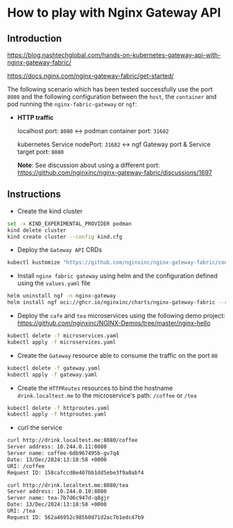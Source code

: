 # How to play with Nginx Gateway API

## Introduction

https://blog.nashtechglobal.com/hands-on-kubernetes-gateway-api-with-nginx-gateway-fabric/

https://docs.nginx.com/nginx-gateway-fabric/get-started/

The following scenario which has been tested successfully use the port `8080` and the following configuration between the `host`, the `container` and pod running the `nginx-fabric-gateway` or `ngf`:

* **HTTP traffic**

  localhost port: `8080` <-> podman container port: `31682`

  kubernetes Service nodePort: `31682` <-> ngf Gateway port & Service target port: `8080`

  **Note**: See discussion about using a different port: https://github.com/nginxinc/nginx-gateway-fabric/discussions/1697

## Instructions

- Create the kind cluster
```bash
set -x KIND_EXPERIMENTAL_PROVIDER podman
kind delete cluster
kind create cluster --config kind.cfg
```
- Deploy the `Gateway API` CRDs
```bash
kubectl kustomize "https://github.com/nginxinc/nginx-gateway-fabric/config/crd/gateway-api/standard?ref=v1.5.0" | kubectl apply -f -
```
- Install `nginx fabric gateway` using helm and the configuration defined using the `values.yaml` file
```bash
helm uninstall ngf -n nginx-gateway
helm install ngf oci://ghcr.io/nginxinc/charts/nginx-gateway-fabric --create-namespace -n nginx-gateway -f values.yaml
```
- Deploy the `cafe` and `tea` microservices using the following demo project: https://github.com/nginxinc/NGINX-Demos/tree/master/nginx-hello
```bash
kubectl delete -f microservices.yaml
kubectl apply -f microservices.yaml
```

- Create the `Gateway` resource able to consume the traffic on the port `80`

```bash
kubectl delete -f gateway.yaml
kubectl apply -f gateway.yaml
```
- Create the `HTTPRoutes` resources to bind the hostname `drink.localtest.me` to the microservice's path: `/coffee` or `/tea`
```bash
kubectl delete -f httproutes.yaml
kubectl apply -f httproutes.yaml
```
- curl the service
```bash
curl http://drink.localtest.me:8080/coffee
Server address: 10.244.0.11:8080
Server name: coffee-6db967495b-gv7q4
Date: 13/Dec/2024:13:18:58 +0000
URI: /coffee
Request ID: 158cafccd8e407bb1dd5ebe3f9a0abf4

curl http://drink.localtest.me:8080/tea
Server address: 10.244.0.10:8080
Server name: tea-7b7d6c947d-q8gjr
Date: 13/Dec/2024:13:18:58 +0000
URI: /tea
Request ID: 562a46952c985b0d71d2ac7b1edc47b9
```